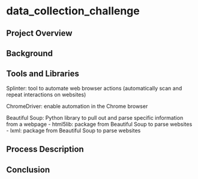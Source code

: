 # data_collection_challenge

## Project Overview

## Background

## Tools and Libraries

Splinter: tool to automate web browser actions (automatically scan and repeat interactions on websites)

ChromeDriver: enable automation in the Chrome browser

Beautiful Soup: Python library to pull out and parse specific information from a webpage
    - html5lib: package from Beautiful Soup to parse websites
    - lxml: package from Beautiful Soup to parse websites

## Process Description

## Conclusion 
